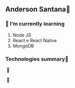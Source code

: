 ## Anderson Santana🚀

### 🌱 I’m currently learning
1. Node JS
2. React e React Native
3. MongoDB

### Technologies summary📌

<a href="https://sourcerer.io/andersonsantan"><img src="https://img.shields.io/badge/JavaScript-4%20commits-orange.svg" alt=""></a> 🦏 

<a href="https://sourcerer.io/andersonsantan"><img src="https://img.shields.io/badge/HTML-4%20commits-orange.svg" alt=""></a> 📝

<!--
**andersonsantan/andersonsantan** is a ✨ _special_ ✨ repository because its `README.md` (this file) appears on your GitHub profile.

Here are some ideas to get you started:

- 🔭 I’m currently working on ...
- 🌱 I’m currently learning ...
- 👯 I’m looking to collaborate on ...
- 🤔 I’m looking for help with ...
- 💬 Ask me about ...
- 📫 How to reach me: ...
- 😄 Pronouns: ...
- ⚡ Fun fact: ...
-->

